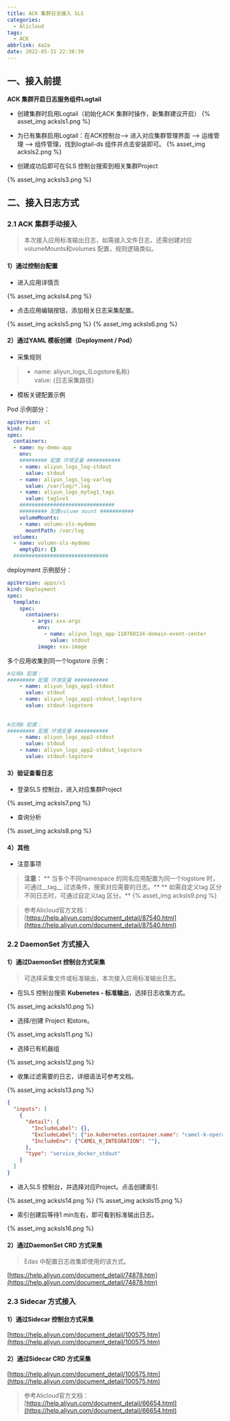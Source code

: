 ```yaml
---
title: ACK 集群日志接入 SLS
categories:
  - Alicloud
tags:
  - ACK
abbrlink: 4a2a
date: 2022-05-31 22:38:39
---
```

## 一、接入前提
**ACK 集群开启日志服务组件Logtail**

- 创建集群时启用Logtail（初始化ACK 集群时操作，新集群建议开启）
{% asset_img acksls1.png %}

<!--more-->
- 为已有集群启用Logtail：在ACK控制台--> 进入对应集群管理界面 --> 运维管理 --> 组件管理，找到logtail-ds 组件并点击安装即可。
{% asset_img acksls2.png %}

- 创建成功后即可在SLS 控制台搜索到相关集群Project

{% asset_img acksls3.png %}


## 二、接入日志方式
### 2.1 ACK 集群手动接入
> 本次接入应用标准输出日志，如需接入文件日志，还需创建对应volumeMounts和volumes 配置，规则逻辑类似。

#### 1）通过控制台配置

- 进入应用详情页

{% asset_img acksls4.png %}

- 点击应用编辑按钮，添加相关日志采集配置。

{% asset_img acksls5.png %}
{% asset_img acksls6.png %}

#### 2）通过YAML 模板创建（Deployment / Pod）

- 采集规则
> - name: aliyun_logs_{Logstore名称}   
>    value: {日志采集路径}  


- 模板关键配置示例

Pod 示例部分：
```yaml
apiVersion: v1
kind: Pod
spec:
  containers:
  - name: my-demo-app
    env:
    ######### 配置 环境变量 ###########
    - name: aliyun_logs_log-stdout
      value: stdout
    - name: aliyun_logs_log-varlog
      value: /var/log/*.log
    - name: aliyun_logs_mytag1_tags
      value: tag1=v1
    ###############################
    ######### 配置volume mount ###########
    volumeMounts:
    - name: volumn-sls-mydemo
      mountPath: /var/log
  volumes:
  - name: volumn-sls-mydemo
    emptyDir: {}
  ###############################
```
deployment 示例部分：
```yaml
apiVersion: apps/v1
kind: Deployment
spec:
  template:
    spec:
      containers:
        - args: xxx-args
          env:
            - name: aliyun_logs_app-110760134-domain-event-center
              value: stdout
          image: xxx-image
```
多个应用收集到同一个logstore 示例：
```yaml
#应用A 配置：
######### 配置 环境变量 ###########
    - name: aliyun_logs_app1-stdout
      value: stdout
    - name: aliyun_logs_app1-stdout_logstore
      value: stdout-logstore
      
      
#应用B 配置：
######### 配置 环境变量 ###########
    - name: aliyun_logs_app2-stdout
      value: stdout
    - name: aliyun_logs_app2-stdout_logstore
      value: stdout-logstore
```

#### 3）验证查看日志

- 登录SLS 控制台，进入对应集群Project

{% asset_img acksls7.png %}

- 查询分析

{% asset_img acksls8.png %}

#### 4）其他

- 注意事项
> **注意：**
> **    当多个不同namespace 的同名应用配置为同一个logstore 时，可通过__tag__ 过滤条件，搜索对应需要的日志。**
> **    如需自定义tag 区分不同日志时，可通过自定义tag 区分。**
> {% asset_img acksls9.png %}

> 参考Alicloud官方文档：[https://help.aliyun.com/document_detail/87540.html](https://help.aliyun.com/document_detail/87540.html)



### 2.2 DaemonSet 方式接入
#### 1）通过DaemonSet 控制台方式采集
> 可选择采集文件或标准输出，本次接入应用标准输出日志。

- 在SLS 控制台搜索 **Kubenetes - 标准输出**，选择日志收集方式。

{% asset_img acksls10.png %}

- 选择/创建 Project 和store。

{% asset_img acksls11.png %}

- 选择已有机器组

{% asset_img acksls12.png %}

- 收集过滤需要的日志，详细语法可参考文档。

{% asset_img acksls13.png %}
```json
{
  "inputs": [
    {
      "detail": {
        "IncludeLabel": {},
        "ExcludeLabel": {"io.kubernetes.container.name": "camel-k-operator"},
        "IncludeEnv": {"CAMEL_K_INTEGRATION": ""},
      },
      "type": "service_docker_stdout"
    }
  ]
}
```

- 进入SLS 控制台，并选择对应Project。点击创建索引

{% asset_img acksls14.png %}
{% asset_img acksls15.png %}

- 索引创建后等待1 min左右，即可看到标准输出日志。

{% asset_img acksls16.png %}

#### 2）通过DaemonSet CRD 方式采集
> Edas 中配置日志收集即使用的该方式。

[https://help.aliyun.com/document_detail/74878.htm](https://help.aliyun.com/document_detail/74878.htm)

### 2.3 Sidecar 方式接入
#### 1）通过Sidecar 控制台方式采集
[https://help.aliyun.com/document_detail/100575.htm](https://help.aliyun.com/document_detail/100575.htm)

#### 2）通过Sidecar CRD 方式采集
[https://help.aliyun.com/document_detail/100575.htm](https://help.aliyun.com/document_detail/100575.htm)

> 参考Alicloud官方文档：[https://help.aliyun.com/document_detail/66654.html](https://help.aliyun.com/document_detail/66654.html)

